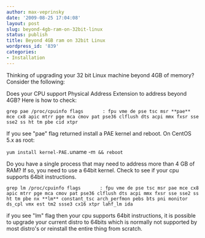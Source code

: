 ```yaml
---
author: max-veprinsky
date: '2009-08-25 17:04:08'
layout: post
slug: beyond-4gb-ram-on-32bit-linux
status: publish
title: Beyond 4GB ram on 32bit Linux
wordpress_id: '839'
categories:
- Installation
---
```


Thinking of upgrading your 32 bit Linux machine beyond 4GB of memory?  Consider the following:

Does your CPU support Physical Address Extension to address beyond 4GB? Here is how to check:

`grep pae /proc/cpuinfo
flags		: fpu vme de pse tsc msr **pae** mce cx8 apic mtrr pge mca cmov pat pse36 clflush dts acpi mmx fxsr sse sse2 ss ht tm pbe cid xtpr
`

If you see "pae" flag returned install a PAE kernel and reboot. On CentOS 5.x as root:

`yum install kernel-PAE.`uname -m` && reboot`

Do you have a single process that may need to address more than 4 GB of RAM? If so, you need to use a 64bit kernel. Check to see if your cpu supports 64bit instructions.

`grep lm /proc/cpuinfo
flags		: fpu vme de pse tsc msr pae mce cx8 apic mtrr pge mca cmov pat pse36 clflush dts acpi mmx fxsr sse sse2 ss ht tm pbe nx **lm** constant_tsc arch_perfmon pebs bts pni monitor ds_cpl vmx est tm2 ssse3 cx16 xtpr lahf_lm ida
`

if you see "lm" flag then your cpu supports 64bit instructions, it is possible to upgrade your current distro to 64bits which is normally not supported by most distro's or reinstall the entire thing from scratch.
